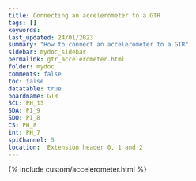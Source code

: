 ```yaml
---
title: Connecting an accelerometer to a GTR
tags: []
keywords: 
last_updated: 24/01/2023
summary: "How to connect an accelerometer to a GTR"
sidebar: mydoc_sidebar
permalink: gtr_accelerometer.html
folder: mydoc
comments: false
toc: false
datatable: true
boardname: GTR
SCL: PH_13
SDA: PI_9
SDO: PI_8
CS: PH_8
int: PH_7
spiChannel: 5
location:  Extension header 0, 1 and 2
---
```


{% include custom/accelerometer.html %}